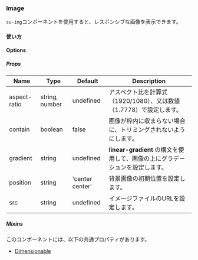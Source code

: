 ### Image

`su-img`コンポーネントを使用すると、レスポンシブな画像を表示できます。

<su-divider class="mb-8" />

#### 使い方

<sample />

#### Options

##### Props

|Name|Type|Default|Description|
|----|----|-------|-----------|
|aspect-ratio|string, number|undefined|アスペクト比を計算式（1920/1080）、又は数値（1.7778）で設定します。|
|contain|boolean|false|画像が枠内に収まらない場合に、トリミングされないようにします。|
|gradient|string|undefined|**linear-gradient** の構文を使用して、画像の上にグラデーションを設定します。|
|position|string|'center center'|背景画像の初期位置を設定します。|
|src|string|undefined|イメージファイルのURLを設定します。|

##### Mixins

このコンポーネントには、以下の共通プロパティがあります。

- [Dimensionable](/internals/mixins#Dimensionable)